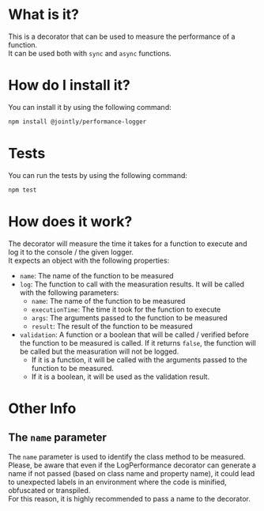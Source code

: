 # What is it?

This is a decorator that can be used to measure the performance of a function.  
It can be used both with `sync` and `async` functions.

# How do I install it?

You can install it by using the following command:

```bash
npm install @jointly/performance-logger
```

# Tests

You can run the tests by using the following command:

```bash
npm test
```

# How does it work?

The decorator will measure the time it takes for a function to execute and log it to the console / the given logger.  
It expects an object with the following properties:

- `name`: The name of the function to be measured
- `log`: The function to call with the measuration results. It will be called with the following parameters:
  - `name`: The name of the function to be measured
  - `executionTime`: The time it took for the function to execute
  - `args`: The arguments passed to the function to be measured
  - `result`: The result of the function to be measured
- `validation`: A function or a boolean that will be called / verified before the function to be measured is called. If it returns `false`, the function will be called but the measuration will not be logged.
  - If it is a function, it will be called with the arguments passed to the function to be measured.
  - If it is a boolean, it will be used as the validation result.

# Other Info

## The `name` parameter

The `name` parameter is used to identify the class method to be measured.  
Please, be aware that even if the LogPerformance decorator can generate a name if not passed (based on class name and property name), it could lead to unexpected labels in an environment where the code is minified, obfuscated or transpiled.  
For this reason, it is highly recommended to pass a name to the decorator.